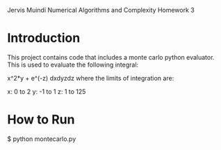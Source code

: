 Jervis Muindi
Numerical Algorithms and Complexity
Homework 3

Introduction
============
This project contains code that includes a monte carlo python evaluator. This is used to evaluate the following
integral:

x^2*y + e^(-z) dxdyzdz where the limits of integration are:

x: 0 to 2
y: -1 to 1
z: 1 to 125


How to Run
==========

$ python montecarlo.py